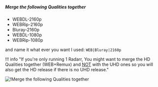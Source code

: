 ##### Merge the following Qualities together

- WEBDL-2160p
- WEBRip-2160p
- Bluray-2160p
- WEBDL-1080p
- WEBRip-1080p

and name it what ever you want I used: `WEB|Bluray|2160p`

!!! info "If you're only running 1 Radarr, You might want to merge the HD Qualities together (WEB+Remux) and <ins>NOT</ins> with the UHD ones so you will also get the HD release if there is no UHD release."

![!Merge the following Qualities together](/SQP/images/5-merge-qualities.png)
